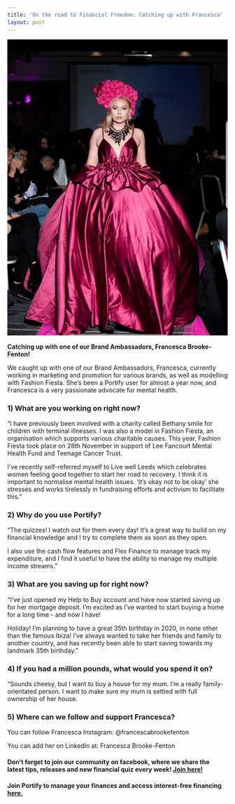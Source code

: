 ```yaml
---
title: 'On the road to Financial Freedom: Catching up with Francesca'
layout: post
---
```

![community spotlight, an image of our brand ambassador Francesca Brooke Fenton modelling for her fashion show](/assets/rsz_francesca.jpg)

**Catching up with one of our Brand Ambassadors, Francesca Brooke-Fenton!**

We caught up with one of our Brand Ambassadors, Francesca, currently working in marketing and promotion for various brands, as well as modelling with Fashion Fiesta. She’s been a Portify user for almost a year now, and Francesca is a very passionate advocate for mental health.  

### 1) What are you working on right now?

“I have previously been involved with a charity called Bethany smile for children with terminal illnesses. I was also a model in Fashion Fiesta, an organisation which supports various charitable causes. This year, Fashion Fiesta took place on 28th November in support of Lee Fancourt Mental Health Fund and Teenage Cancer Trust.

I’ve recently self-referred myself to Live well Leeds which celebrates women feeling good together to start her road to recovery. I think it is important to normalise mental health issues. ‘It’s okay not to be okay’ she stresses and works tirelessly in fundraising efforts and activism to facilitate this.” 

### 2) Why do you use Portify?

“The quizzes! I watch out for them every day! It’s a great way to build on my financial knowledge and I try to complete them as soon as they open. 

I also use the cash flow features and Flex Finance to manage track my expenditure, and I find it useful to have the ability to manage my multiple income streams.”


### 3) What are you saving up for right now?

“I’ve just opened my Help to Buy account and have now started saving up for her mortgage deposit. I’m excited as I’ve wanted to start buying a home for a long time - and now I have!

Holiday! I’m planning to have a great 35th birthday in 2020, in none other than the famous Ibiza! I’ve always wanted to take her friends and family to another country, and has recently been able to start saving towards my landmark 35th birthday.”

### 4) If you had a million pounds, what would you spend it on?

“Sounds cheesy, but I want to buy a house for my mum. I’m a really family-orientated person. I want to make sure my mum is settled with full ownership of her house. 


### 5) Where can we follow and support Francesca?

You can follow Francesca Instagram: @francescabrookefenton

You can add her on LinkedIn at: Francesca Brooke-Fenton



#### Don’t forget to join our community on facebook, where we share the latest tips, releases and new financial quiz every week! [Join here!](https://www.facebook.com/portify.co/)

#### Join Portify to manage your finances and access interest-free financing [here.](https://www.portify.co/?cam=fcs090120)


